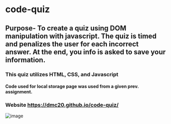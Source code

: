 # code-quiz

## Purpose- To create a quiz using DOM manipulation with javascript. The quiz is timed and penalizes the user for each incorrect answer. At the end, you info is asked to save your information.

### This quiz utilizes HTML, CSS, and Javascript 
#### Code used for local storage page was used from a given prev. assignment. 

### Website https://dmc20.github.io/code-quiz/

![image](https://user-images.githubusercontent.com/80017361/122673002-81ef9e80-d19c-11eb-9023-b0a65ec7ced9.png)

